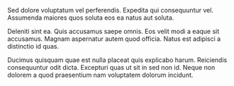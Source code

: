 Sed dolore voluptatum vel perferendis. Expedita qui consequuntur vel. Assumenda maiores quos soluta eos ea natus aut soluta.
 Deleniti sint ea. Quis accusamus saepe omnis. Eos velit modi a eaque sit accusamus. Magnam aspernatur autem quod officia. Natus est adipisci a distinctio id quas.
 Ducimus quisquam quae est nulla placeat quis explicabo harum. Reiciendis consequuntur odit dicta. Excepturi quas ut sit in sed non id. Neque non dolorem a quod praesentium nam voluptatem dolorum incidunt.